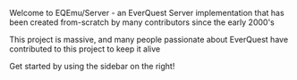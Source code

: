 Welcome to EQEmu/Server - an EverQuest Server implementation that has been created from-scratch by many contributors since the early 2000's

This project is massive, and many people passionate about EverQuest have contributed to this project to keep it alive

Get started by using the sidebar on the right!